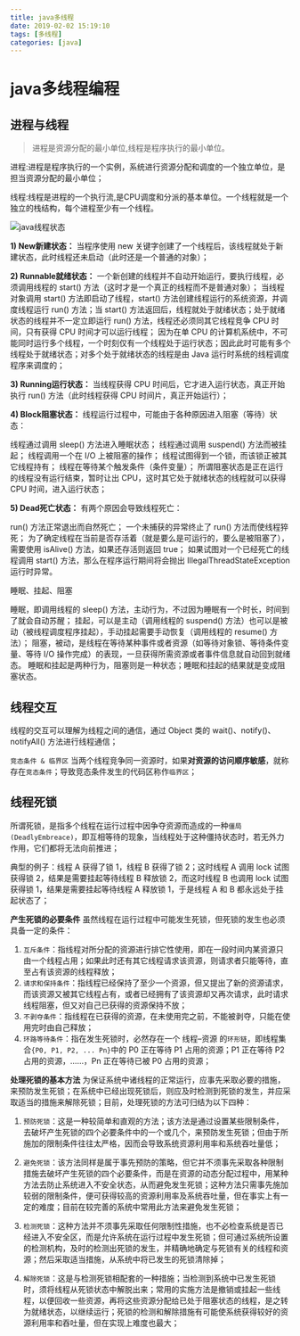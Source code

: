 ```yaml
---
title: java多线程
date: 2019-02-02 15:19:10
tags: [多线程]
categories: [java]
---
```


# java多线程编程



## 进程与线程

> 进程是资源分配的最小单位,线程是程序执行的最小单位。

进程:进程是程序执行的一个实例，系统进行资源分配和调度的一个独立单位，是担当资源分配的最小单位；

线程:线程是进程的一个执行流,是CPU调度和分派的基本单位。一个线程就是一个独立的栈结构，每个进程至少有一个线程。

![java线程状态](pic_001.jpg)



**1) New新建状态：**
当程序使用 new 关键字创建了一个线程后，该线程就处于新建状态，此时线程还未启动（此时还是一个普通的对象）；

**2) Runnable就绪状态：**
一个新创建的线程并不自动开始运行，要执行线程，必须调用线程的 start() 方法（这时才是一个真正的线程而不是普通对象）；
当线程对象调用 start() 方法即启动了线程，start() 方法创建线程运行的系统资源，并调度线程运行 run() 方法；当 start() 方法返回后，线程就处于就绪状态；处于就绪状态的线程并不一定立即运行 run() 方法，线程还必须同其它线程竞争 CPU 时间，只有获得 CPU 时间才可以运行线程；
因为在单 CPU 的计算机系统中，不可能同时运行多个线程，一个时刻仅有一个线程处于运行状态；因此此时可能有多个线程处于就绪状态；对多个处于就绪状态的线程是由 Java 运行时系统的线程调度程序来调度的；

**3) Running运行状态：**
当线程获得 CPU 时间后，它才进入运行状态，真正开始执行 run() 方法（此时线程获得 CPU 时间片，真正开始运行）；

**4) Block阻塞状态：**
线程运行过程中，可能由于各种原因进入阻塞（等待）状态：

线程通过调用 sleep() 方法进入睡眠状态；
线程通过调用 suspend() 方法而被挂起；
线程调用一个在 I/O 上被阻塞的操作；
线程试图得到一个锁，而该锁正被其它线程持有；
线程在等待某个触发条件（条件变量）；
所谓阻塞状态是正在运行的线程没有运行结束，暂时让出 CPU，这时其它处于就绪状态的线程就可以获得 CPU 时间，进入运行状态；

**5) Dead死亡状态：**
有两个原因会导致线程死亡：

run() 方法正常退出而自然死亡；
一个未捕获的异常终止了 run() 方法而使线程猝死；
为了确定线程在当前是否存活着（就是要么是可运行的，要么是被阻塞了），需要使用 isAlive() 方法，如果还存活则返回 true；
如果试图对一个已经死亡的线程调用 start() 方法，那么在程序运行期间将会抛出 IllegalThreadStateException 运行时异常。

睡眠、挂起、阻塞

睡眠，即调用线程的 sleep() 方法，主动行为，不过因为睡眠有一个时长，时间到了就会自动苏醒；
挂起，可以是主动（调用线程的 suspend() 方法）也可以是被动（被线程调度程序挂起），手动挂起需要手动恢复（调用线程的 resume() 方法）；
阻塞，被动，是线程在等待某种事件或者资源（如等待对象锁、等待条件变量、等待 I/O 操作完成）的表现，一旦获得所需资源或者事件信息就自动回到就绪态。
睡眠和挂起是两种行为，阻塞则是一种状态；睡眠和挂起的结果就是变成阻塞状态。



## 线程交互

线程的交互可以理解为线程之间的通信，通过 Object 类的 wait()、notify()、notifyAll() 方法进行线程通信；

`竞态条件 & 临界区`
当两个线程竞争同一资源时，如果**对资源的访问顺序敏感**，就称存在`竞态条件`；导致竞态条件发生的代码区称作`临界区`；

## 线程死锁

所谓死锁，是指多个线程在运行过程中因争夺资源而造成的一种`僵局(DeadlyEmbreace)`，即互相等待的现象，当线程处于这种僵持状态时，若无外力作用，它们都将无法向前推进；

典型的例子：线程 A 获得了锁 1，线程 B 获得了锁 2；这时线程 A 调用 lock 试图获得锁 2，结果是需要挂起等待线程 B 释放锁 2，而这时线程 B 也调用 lock 试图获得锁 1，结果是需要挂起等待线程 A 释放锁 1，于是线程 A 和 B 都永远处于挂起状态了；

**产生死锁的必要条件**
虽然线程在运行过程中可能发生死锁，但死锁的发生也必须具备一定的条件：
1) `互斥条件`：指线程对所分配的资源进行排它性使用，即在一段时间内某资源只由一个线程占用；如果此时还有其它线程请求该资源，则请求者只能等待，直至占有该资源的线程释放；
2) `请求和保持条件`：指线程已经保持了至少一个资源，但又提出了新的资源请求，而该资源又被其它线程占有，或者已经拥有了该资源却又再次请求，此时请求线程阻塞，但又对自己已获得的资源保持不放；
3) `不剥夺条件`：指线程在已获得的资源，在未使用完之前，不能被剥夺，只能在使用完时由自己释放；
4) `环路等待条件`：指在发生死锁时，必然存在一个 线程–资源 的`环形链`，即线程集合`{P0, P1, P2, ... Pn}`中的 P0 正在等待 P1 占用的资源；P1 正在等待 P2 占用的资源，……，Pn 正在等待已被 P0 占用的资源；

**处理死锁的基本方法**
为保证系统中诸线程的正常运行，应事先采取必要的措施，来预防发生死锁；在系统中已经出现死锁后，则应及时检测到死锁的发生，并应采取适当的措施来解除死锁；目前，处理死锁的方法可归结为以下四种：

1) `预防死锁`：这是一种较简单和直观的方法；该方法是通过设置某些限制条件，去破坏产生死锁的四个必要条件中的一个或几个，来预防发生死锁；但由于所施加的限制条件往往太严格，因而会导致系统资源利用率和系统吞吐量低；

2) `避免死锁`：该方法同样是属于事先预防的策略，但它并不须事先采取各种限制措施去破坏产生死锁的四个必要条件，而是在资源的动态分配过程中，用某种方法去防止系统进入不安全状态，从而避免发生死锁；这种方法只需事先施加较弱的限制条件，便可获得较高的资源利用率及系统吞吐量，但在事实上有一定的难度；目前在较完善的系统中常用此方法来避免发生死锁；

3) `检测死锁`：这种方法并不须事先采取任何限制性措施，也不必检查系统是否已经进入不安全区，而是允许系统在运行过程中发生死锁；但可通过系统所设置的检测机构，及时的检测出死锁的发生，并精确地确定与死锁有关的线程和资源；然后采取适当措施，从系统中将已发生的死锁清除掉；

4) `解除死锁`：这是与检测死锁相配套的一种措施；当检测到系统中已发生死锁时，须将线程从死锁状态中解脱出来；常用的实施方法是撤销或挂起一些线程，以便回收一些资源，再将这些资源分配给已处于阻塞状态的线程，是之转为就绪状态，以继续运行；死锁的检测和解除措施有可能使系统获得较好的资源利用率和吞吐量，但在实现上难度也最大；








